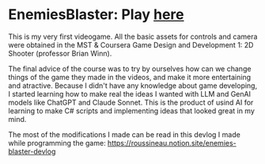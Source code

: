 # EnemiesBlaster: Play [here](https://roussineau.github.io/EnemiesBlaster/)
This is my very first videogame. All the basic assets for controls and camera were obtained in the MST & Coursera Game Design and Development 1: 2D Shooter (professor Brian Winn).

The final advice of the course was to try by ourselves how can we change things of the game they made in the videos, and make it more entertaining and atractive. Because I didn't have any knowledge about game developing, I started learning how to make real the ideas I wanted with LLM and GenAI models like ChatGPT and Claude Sonnet. This is the product of usind AI for learning to make C# scripts and implementing ideas that looked great in my mind. 

The most of the modifications I made can be read in this devlog I made while programming the game: https://roussineau.notion.site/enemies-blaster-devlog

